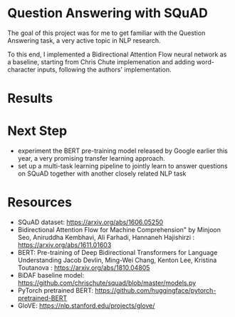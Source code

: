 # Question Answering with SQuAD

The goal of this project was for me to get familiar with the Question Answering task, a very active topic in NLP research.

To this end, I implemented a Bidirectional Attention Flow neural network as a baseline, starting from Chris Chute implemenation and adding word-character inputs, following the authors' implementation.

# Results

# Next Step

* experiment the BERT pre-training model released by Google earlier this year, a very promising transfer learning approach.
* set up a multi-task learning pipeline to jointly learn to answer questions on SQuAD together with another closely related NLP task

# Resources

* SQuAD dataset: https://arxiv.org/abs/1606.05250
* Bidirectional Attention Flow for Machine Comprehension"
by Minjoon Seo, Aniruddha Kembhavi, Ali Farhadi, Hannaneh Hajishirzi : https://arxiv.org/abs/1611.01603
* BERT: Pre-training of Deep Bidirectional Transformers for Language Understanding
Jacob Devlin, Ming-Wei Chang, Kenton Lee, Kristina Toutanova : https://arxiv.org/abs/1810.04805
* BiDAF baseline model: https://github.com/chrischute/squad/blob/master/models.py
* PyTorch pretrained BERT: https://github.com/huggingface/pytorch-pretrained-BERT
* GloVE: https://nlp.stanford.edu/projects/glove/

